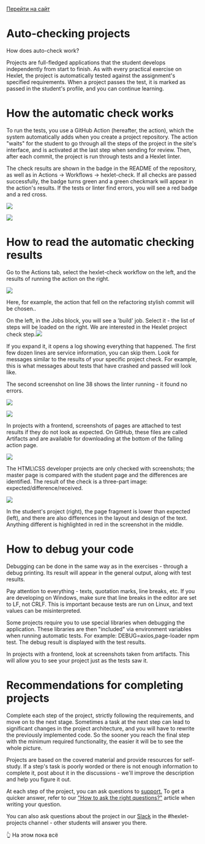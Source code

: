 [Перейти на сайт](https://ru.hexlet.io)

# Auto-checking projects

How does auto-check work?

Projects are full-fledged applications that the student develops independently from start to finish. As with every practical exercise on Hexlet, the project is automatically tested against the assignment's specified requirements. When a project passes the test, it is marked as passed in the student's profile, and you can continue learning.

# How the automatic check works

To run the tests, you use a GitHub Action (hereafter, the action), which the system automatically adds when you create a project repository. The action "waits" for the student to go through all the steps of the project in the site's interface, and is activated at the last step when sending for review. Then, after each commit, the project is run through tests and a Hexlet linter.

The check results are shown in the badge in the README of the repository, as well as in Actions → Workflows → hexlet-check. If all checks are passed successfully, the badge turns green and a green checkmark will appear in the action's results. If the tests or linter find errors, you will see a red badge and a red cross.

![](https://files.carrotquest.app/knowledge-bases-images/articles/64033/64033-1728572761307-f5eiusdg.png)

![](https://files.carrotquest.app/knowledge-bases-images/articles/64033/64033-1728572761353-c5vlyyl9.png)

# How to read the automatic checking results

Go to the Actions tab, select the hexlet-check workflow on the left, and the results of running the action on the right.

![](https://files.carrotquest.app/knowledge-bases-images/articles/64033/64033-1728572761755-g5i0dpz8.png)

Here, for example, the action that fell on the refactoring stylish commit will be chosen..

On the left, in the Jobs block, you will see a 'build' job. Select it - the list of steps will be loaded on the right. We are interested in the Hexlet project check step.![](https://files.carrotquest.app/knowledge-bases-images/articles/64033/64033-1728572761829-03xi3rqd.png)

If you expand it, it opens a log showing everything that happened. The first few dozen lines are service information, you can skip them. Look for messages similar to the results of your specific project check. For example, this is what messages about tests that have crashed and passed will look like.

The second screenshot on line 38 shows the linter running - it found no errors.

![](https://files.carrotquest.app/knowledge-bases-images/articles/64033/64033-1728572762096-agiv8ia6.png)

![](https://files.carrotquest.app/knowledge-bases-images/articles/64033/64033-1728572762089-drw6o6wb.png)

In projects with a frontend, screenshots of pages are attached to test results if they do not look as expected. On GitHub, these files are called Artifacts and are available for downloading at the bottom of the falling action page.

![](https://files.carrotquest.app/knowledge-bases-images/articles/64033/64033-1728572761057-z8rgprb1.jpeg)

The HTML\CSS developer projects are only checked with screenshots; the master page is compared with the student page and the differences are identified. The result of the check is a three-part image: expected/difference/received.

![](https://files.carrotquest.app/knowledge-bases-images/articles/64033/64033-1728572761256-tjlipvkt.jpeg)

In the student's project (right), the page fragment is lower than expected (left), and there are also differences in the layout and design of the text. Anything different is highlighted in red in the screenshot in the middle.

# How to debug your code

Debugging can be done in the same way as in the exercises - through a debug printing. Its result will appear in the general output, along with test results.

Pay attention to everything - texts, quotation marks, line breaks, etc. If you are developing on Windows, make sure that line breaks in the editor are set to LF, not CRLF. This is important because tests are run on Linux, and text values can be misinterpreted.

Some projects require you to use special libraries when debugging the application. These libraries are then "included" via environment variables when running automatic tests. For example: DEBUG=axios,page-loader npm test. The debug result is displayed with the test results.

In projects with a frontend, look at screenshots taken from artifacts. This will allow you to see your project just as the tests saw it.

# Recommendations for completing projects

Complete each step of the project, strictly following the requirements, and move on to the next stage. Sometimes a task at the next step can lead to significant changes in the project architecture, and you will have to rewrite the previously implemented code. So the sooner you reach the final step with the minimum required functionality, the easier it will be to see the whole picture.

Projects are based on the covered material and provide resources for self-study. If a step's task is poorly worded or there is not enough information to complete it, post about it in the discussions - we'll improve the description and help you figure it out.

At each step of the project, you can ask questions to [support.](https://help.hexlet.io/en/articles/110025-podderzhka-v-kursakh-i-proektakh) To get a quicker answer, refer to our ["How to ask the right questions?"](https://help.hexlet.io/en/articles/111495-kak-pravilno-zadavat-voprosy) article when writing your question.

You can also ask questions about the project in our [Slack](https://slack.hexlet.io/) in the #hexlet-projects channel - other students will answer you there.

👆 На этом пока всё
